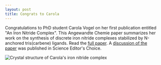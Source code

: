 ```yaml
---
layout: post
title: Congrats to Carola
---
```


Congratulations to PhD student Carola Vogel on her first publication entitled "An Iron Nitride Complex". 
This Angewandte Chemie paper summarizes her work on the synthesis of discrete iron nitride complexes stabilized by N-anchored tris(carbene) ligands. 
Read the [full paper](pdf/AngewandteVogelIronNitride2008.pdf). 
A [discussion of the paper](pdf/science_editors_choice.pdf) was published in Science Editor's Choice. 

![Crystal structure of Carola's iron nitride complex](img/Fe=N_triple_bond.jpg)